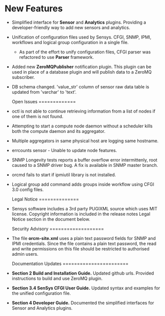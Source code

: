   New Features
==============

* Simplified interface for **Sensor** and **Analytics** plugins.
  Providing a developer-friendly way to add new sensors and
  analytics.

* Unification of configuration files used by Sensys.
  CFGI, SNMP, IPMI, workflows and logical group configuration
  in a single file.

  * As part of the effort to unify configuration files, CFGI
    parser was refactored to use **Parser** framework.

* Added new **ZeroMQPublisher** notification plugin.
  This plugin can be used in place of a database plugin and will
  publish data to a ZeroMQ subscriber.

* DB schema changed.
  'value_str' column of sensor raw data table is updated from
  'varchar' to 'text'.


  Open Issues
=============

* octl is not able to continue retrieving information from a list of nodes if one of them is not found.
* Attempting to start a compute node daemon without a scheduler kills both the compute daemon and its aggregator.
* Multiple aggregators in same physical host are logging same hostname.
* errcounts sensor - Unable to update node features.
* SNMP Longevity tests reports a buffer overflow error intermittenly, root caused to a SNMP driver bug. A fix is available in SNMP master branch.
* orcmd fails to start if ipmiutil library is not installed.
* Logical group add command adds groups inside workflow using CFGI 3.0 config files.


  Legal Notice
==============

* Sensys software includes a 3rd party PUGIXML source which uses MIT license.
  Copyright information is included in the release notes Legal Notice section
  in the document below.


  Security Advisory
===================

* The file **orcm-site.xml** uses a plain text password fields for SNMP and
  IPMI credentials. Since the file contains a plain text password, the read
  and write permissions on this file should be restricted to authorised admin
  users.


  Documentation Updates
=======================

* **Section 2 Build and Installation Guide.**
  Updated github urls.
  Provided instructions to build and use ZeroMQ plugin.

* **Section 3.4 SenSys CFGI User Guide.**
  Updated syntax and examples for the unified configuration file.

* **Section 4 Developer Guide.**
  Documented the simplified interfaces for Sensor and Analytics plugins.
